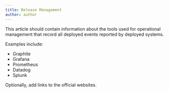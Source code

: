 ```yaml
---
title: Release Management
author: author
---
```


This article should contain information about the tools used for operational management that record all deployed events reported by deployed systems.

Examples include:

* Graphite
* Grafana
* Prometheus
* Datadog
* Splunk

Optionally, add links to the official websites.
